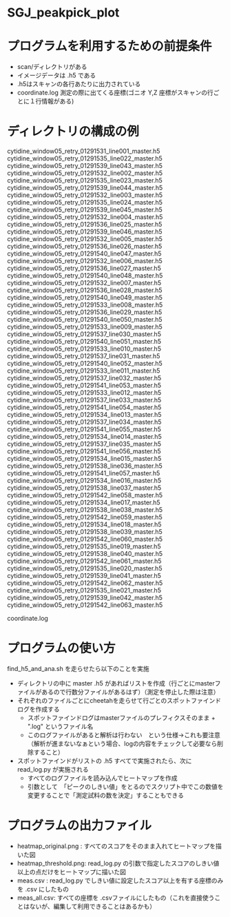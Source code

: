 # SGJ_peakpick_plot

# プログラムを利用するための前提条件
+ scan/ディレクトリがある
+ イメージデータは .h5 である
+ .h5はスキャンの各行あたりに出力されている
+ coordinate.log 測定の際に出てくる座標(ゴニオ Y,Z 座標がスキャンの行ごとに１行情報がある)

# ディレクトリの構成の例
cytidine_window05_retry_01291531_line001_master.h5  cytidine_window05_retry_01291535_line022_master.h5  cytidine_window05_retry_01291539_line043_master.h5
cytidine_window05_retry_01291532_line002_master.h5  cytidine_window05_retry_01291535_line023_master.h5  cytidine_window05_retry_01291539_line044_master.h5
cytidine_window05_retry_01291532_line003_master.h5  cytidine_window05_retry_01291535_line024_master.h5  cytidine_window05_retry_01291539_line045_master.h5
cytidine_window05_retry_01291532_line004_master.h5  cytidine_window05_retry_01291536_line025_master.h5  cytidine_window05_retry_01291539_line046_master.h5
cytidine_window05_retry_01291532_line005_master.h5  cytidine_window05_retry_01291536_line026_master.h5  cytidine_window05_retry_01291540_line047_master.h5
cytidine_window05_retry_01291532_line006_master.h5  cytidine_window05_retry_01291536_line027_master.h5  cytidine_window05_retry_01291540_line048_master.h5
cytidine_window05_retry_01291532_line007_master.h5  cytidine_window05_retry_01291536_line028_master.h5  cytidine_window05_retry_01291540_line049_master.h5
cytidine_window05_retry_01291533_line008_master.h5  cytidine_window05_retry_01291536_line029_master.h5  cytidine_window05_retry_01291540_line050_master.h5
cytidine_window05_retry_01291533_line009_master.h5  cytidine_window05_retry_01291537_line030_master.h5  cytidine_window05_retry_01291540_line051_master.h5
cytidine_window05_retry_01291533_line010_master.h5  cytidine_window05_retry_01291537_line031_master.h5  cytidine_window05_retry_01291540_line052_master.h5
cytidine_window05_retry_01291533_line011_master.h5  cytidine_window05_retry_01291537_line032_master.h5  cytidine_window05_retry_01291541_line053_master.h5
cytidine_window05_retry_01291533_line012_master.h5  cytidine_window05_retry_01291537_line033_master.h5  cytidine_window05_retry_01291541_line054_master.h5
cytidine_window05_retry_01291534_line013_master.h5  cytidine_window05_retry_01291537_line034_master.h5  cytidine_window05_retry_01291541_line055_master.h5
cytidine_window05_retry_01291534_line014_master.h5  cytidine_window05_retry_01291537_line035_master.h5  cytidine_window05_retry_01291541_line056_master.h5
cytidine_window05_retry_01291534_line015_master.h5  cytidine_window05_retry_01291538_line036_master.h5  cytidine_window05_retry_01291541_line057_master.h5
cytidine_window05_retry_01291534_line016_master.h5  cytidine_window05_retry_01291538_line037_master.h5  cytidine_window05_retry_01291542_line058_master.h5
cytidine_window05_retry_01291534_line017_master.h5  cytidine_window05_retry_01291538_line038_master.h5  cytidine_window05_retry_01291542_line059_master.h5
cytidine_window05_retry_01291534_line018_master.h5  cytidine_window05_retry_01291538_line039_master.h5  cytidine_window05_retry_01291542_line060_master.h5
cytidine_window05_retry_01291535_line019_master.h5  cytidine_window05_retry_01291538_line040_master.h5  cytidine_window05_retry_01291542_line061_master.h5
cytidine_window05_retry_01291535_line020_master.h5  cytidine_window05_retry_01291539_line041_master.h5  cytidine_window05_retry_01291542_line062_master.h5
cytidine_window05_retry_01291535_line021_master.h5  cytidine_window05_retry_01291539_line042_master.h5  cytidine_window05_retry_01291542_line063_master.h5

coordinate.log

# プログラムの使い方
find_h5_and_ana.sh を走らせたら以下のことを実施
+ ディレクトリの中に master .h5 があればリストを作成（行ごとにmasterファイルがあるので行数分ファイルがあるはず）（測定を停止した際は注意）
+ それぞれのファイルごとにcheetahを走らせて行ごとのスポットファインドログを作成する
    + スポットファインドログはmasterファイルのプレフィクスそのまま + ".log" というファイル名
    + このログファイルがあると解析は行わない　という仕様→これも要注意（解析が進まないなぁという場合、logの内容をチェックして必要なら削除すること）
+ スポットファインドがリストの .h5 すべてで実施されたら、次に read_log.py が実施される
    + すべてのログファイルを読み込んでヒートマップを作成
    + 引数として　「ピークのしきい値」をとるのでスクリプト中でこの数値を変更することで「測定試料の数を決定」することもできる

# プログラムの出力ファイル
+ heatmap_original.png : すべてのスコアをそのまま入れてヒートマップを描いた図
+ heatmap_threshold.png: read_log.py の引数で指定したスコアのしきい値以上の点だけをヒートマップに描いた図
+ meas.csv : read_log.py でしきい値に設定したスコア以上を有する座標のみを .csv にしたもの
+ meas_all.csv: すべての座標を .csvファイルにしたもの（これを直接使うことはないが、編集して利用できることはあるかも）